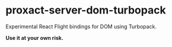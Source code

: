 # proxact-server-dom-turbopack

Experimental React Flight bindings for DOM using Turbopack.

**Use it at your own risk.**
